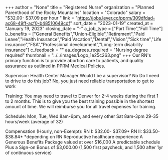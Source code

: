+++
author = "None"
title = "Registered Nurse"
organization = "Planned Parenthood of the Rocky Mountains"
location = "Colorado"
salary = "$32.00- $37.09 per hour "
link = "https://jobs.lever.co/pprm/309dfdad-ac68-49ff-acf0-b48510649cdf"
sort_date = "2023-01-19"
created_at = "January 19, 2023"
closing_date = "-"
a_job_type = ["Part Time","Full Time"]
b_benefits = ["General Benefits","Union-Eligible","Retirement","Paid Leave","Health Insurance","Paid Vacation","Dental","Vision","Sick time","Life insurance","FSA","Professional development","Long-term disability insurance"]
c_feedback = ""
aa_degrees_required = "Nursing degree required"
thumbnail = "../../images/Logo_1e25c263.png"
+++
Our RN's primary function is to provide abortion care to patients, and quality assurance as outlined in PPRM Medical Policies. 

Supervisor:  Health Center Manager
Would I be a supervisor? No
Do I need to drive to do this job? No, you just need reliable transportation to get to work

Training: You may need to travel to Denver for 2-4 weeks during the first 1 to 2 months. This is to give you the best training possible in the shortest amount of time. We will reimburse you for all travel expenses for training. 

Schedule: Mon, Tue, Wed 8am-6pm, and every other Sat 8am-3pm
29-35 hours/week (average of 32)

Compensation (Hourly, non-Exempt):
RN I: $32.00- $37.09* 
RN II: $33.50- $38.84*
*depending on RN Reproductive healthcare experience
A Generous Benefits Package valued at over $16,000
A predictable schedule
Plus a Sign-on Bonus of $3,000.00 (1,500 first paycheck, and 1,500 after 1yr of continuous service)